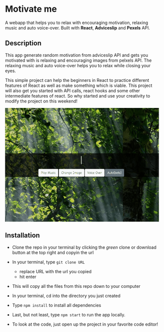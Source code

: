 # Motivate me

A webapp that helps you to relax with encouraging motivation, relaxing music and auto voice-over. Built with **React**, **Adviceslip** and **Pexels** API.

## Description

This app generate random motivation from adviceslip API and gets you motivated with is relaxing and encouraging images from pelxels API. The relaxing music and auto voice-over helps you to relax while closing your eyes.

This simple project can help the beginners in React to practice different features of React as well as make something which is viable. This project will also get you started with API calls, react hooks and some other intermediate features of react. So why started and use your creativity to modify the project on this weekend!

![Motivate Me](demo/motivate-me-demo.gif)

## Installation

-   Clone the repo in your terminal by clicking the _green_ clone or download button at the top right and copyin the url
-   In your terminal, type `git clone URL`
    -   replace URL with the url you copied
    -   hit enter
-   This will copy all the files from this repo down to your computer
-   In your terminal, cd into the directory you just created
-   Type `npm install` to install all dependencies
-   Last, but not least, type `npm start` to run the app locally.

-   To look at the code, just open up the project in your favorite code editor!
